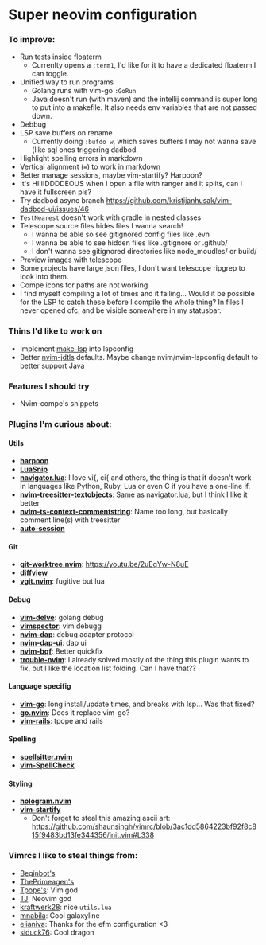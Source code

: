 # Super neovim configuration

### To improve:

 - Run tests inside floaterm
    - Currenlty opens a `:term1`, I'd like for it to have a dedicated floaterm I
      can toggle.
 - Unified way to run programs
    - Golang runs with vim-go `:GoRun`
    - Java doesn't run (with maven) and the intellij command is super long to
    put into a makefile. It also needs env variables that are not passed down.
 - Debbug
 - LSP save buffers on rename
    - Currently doing `:bufdo w`, which saves buffers I may not wanna save (like
      sql ones triggering dadbod.
 - Highlight spelling errors in markdown
 - Vertical alignment (`=`) to work in markdown
 - Better manage sessions, maybe vim-startify? Harpoon?
 - It's HIIIIDDDDEOUS when I open a file with ranger and it splits, can I have
   it fullscreen pls?
 - Try dadbod async branch
   <https://github.com/kristijanhusak/vim-dadbod-ui/issues/46>
 - `TestNearest` doesn't work with gradle in nested classes
 - Telescope source files hides files I wanna search!
    - I wanna be able so see gitignored config files like .evn
    - I wanna be able to see hidden files like .gitignore or .github/
    - I don't wanna see gitignored directories like node_moudles/ or build/
 - Preview images with telescope
 - Some projects have large json files, I don't want telescope ripgrep to look
   into them.
 - Compe icons for paths are not working
 - I find myself compiling a lot of times and it failing... Would it be possible
   for the LSP to catch these before I compile the whole thing? In files I never
   opened ofc, and be visible somewhere in my statusbar.

### Thins I'd like to work on

 - Implement [make-lsp](https://github.com/alexclewontin/make-lsp-vscode) into
   lspconfig
 - Better [nvim-jdtls](https://github.com/mfussenegger/nvim-jdtls) defaults.
   Maybe change nvim/nvim-lspconfig default to better support Java

### Features I should try

 - Nvim-compe's snippets

### Plugins I'm curious about:

#### Utils

 - [**harpoon**](https://github.com/ThePrimeagen/harpoon)
 - [**LuaSnip**](https://github.com/L3MON4D3/LuaSnip)
 - [**navigator.lua**](https://github.com/ray-x/navigator.lua): I love vi{, ci{
   and others, the thing is that it doesn't work in languages like Python, Ruby,
   Lua or even C if you have a one-line if.
 - [**nvim-treesitter-textobjects**](https://github.com/nvim-treesitter/nvim-treesitter-textobjects):
   Same as navigator.lua, but I think I like it better
 - [**nvim-ts-context-commentstring**](https://github.com/JoosepAlviste/nvim-ts-context-commentstring):
   Name too long, but basically comment line(s) with treesitter
 - [**auto-session**](https://github.com/rmagatti/auto-session)

#### Git

 - [**git-worktree.nvim**](https://github.com/ThePrimeagen/git-worktree.nvim): <https://youtu.be/2uEqYw-N8uE>
 - [**diffview**](https://github.com/sindrets/diffview.nvim)
 - [**vgit.nvim**](https://github.com/tanvirtin/vgit.nvim): fugitive but lua

#### Debug

 - [**vim-delve**](https://github.com/sebdah/vim-delve): golang debug
 - [**vimspector**](https://github.com/puremourning/vimspector): vim debugg
 - [**nvim-dap**](https://github.com/mfussenegger/nvim-dap): debug adapter
   protocol
 - [**nvim-dap-ui**](https://github.com/rcarriga/nvim-dap-ui): dap ui
 - [**nvim-bqf**](https://github.com/kevinhwang91/nvim-bqf): Better quickfix
 - [**trouble-nvim**](https://github.com/folke/lsp-trouble.nvim): I already
   solved mostly of the thing this plugin wants to fix, but I like the location
   list folding. Can I have that??

#### Language specifig

 - [**vim-go**](https://github.com/fatih/vim-go): long install/update times, and
   breaks with lsp... Was that fixed?
 - [**go.nvim**](https://github.com/ray-x/go.nvim): Does it replace vim-go?
 - [**vim-rails**](https://github.com/tpope/vim-rails): tpope and rails

#### Spelling

 - [**spellsitter.nvim**](https://github.com/lewis6991/spellsitter.nvim)
 - [**vim-SpellCheck**](https://github.com/inkarkat/vim-SpellCheck)

#### Styling

 - [**hologram.nvim**](https://github.com/edluffy/hologram.nvim)
 - [**vim-startify**](https://github.com/mhinz/vim-startify)
    - Don't forget to steal this amazing ascii art:
      <https://github.com/shaunsingh/vimrc/blob/3ac1dd5864223bf92f8c815f9483bd13fe344356/init.vim#L338>

### Vimrcs I like to steal things from:

 - [Beginbot's](https://github.com/davidbegin/beginfiles/tree/master/nvim)
 - [ThePrimeagen's](https://github.com/awesome-streamers/awesome-streamerrc/tree/master/ThePrimeagen)
 - [Tpope's](https://github.com/tpope/tpope): Vim god
 - [TJ](https://github.com/tjdevries/config_manager/tree/master/xdg_config/nvim): Neovim god
 - [kraftwerk28](https://github.com/kraftwerk28/dotfiles/tree/master/.config/nvim): nice `utils.lua`
 - [mnabila](https://github.com/mnabila/nvimrc): Cool galaxyline
 - [elianiva](https://github.com/elianiva/dotfiles): Thanks for the efm configuration <3
 - [siduck76](https://github.com/siduck76/NvChad): Cool dragon

